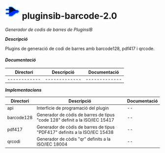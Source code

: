 # ![Logo](https://github.com/GovernIB/maven/raw/binaris/pluginsib/projectinfo_Attachments/icon.jpg) pluginsib-barcode-2.0
*Generador de codis de barres de PluginsIB*

***Descripció***

Plugins de generació de codi de barres amb barcode128, pdf417 i qrcode.


#### ***Documentació***

Directori | Descripció | Documentació
------------ | ------------- | -------------
------------ | ------------- | -------------

***Implementacions***

Directori | Descripció | Documentació
------------ | ------------- | -------------
api | Interficie de programació del plugin | --
barcode128 | Generador de còdis de barres de tipus "code 128" definit a la ISO/IEC 15417 | --
pdf417 | Generador de còdis de barres de tipus "PDF417" definits a la ISO/IEC 15438  | --
qrcodi | Generador de còdis "qr" definits a la ISO/IEC 18004 | --


